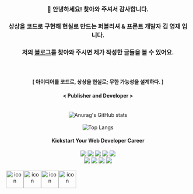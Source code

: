 <div align=center>
 
### 👋 안녕하세요! 찾아와 주셔서 감사합니다.
### 상상을 코드로 구현해 현실로 만드는 퍼블리셔 & 프론트 개발자 김 영재 입니다.
### 저의 <a href="https://kyj0206.github.io/">블로그</a>를 찾아와 주시면 제가 작성한 글들을 볼 수 있어요.<br><br><br>
#### [ 아이디어를 코드로, 상상을 현실로; 무한 가능성을 설계하다. ]
#### < Publisher and Developer ><br><br>

![Anurag's GitHub stats](https://github-readme-stats.vercel.app/api?username=KYJ0206&theme=onedark&show_icons=true?count_private=true&hide=contribs,prs) <br><br>
![Top Langs](https://github-readme-stats.vercel.app/api/top-langs/?username=KYJ0206&layout=compact&theme=onedark)
 
#### Kickstart Your Web Developer Career <br>

<img src="https://img.shields.io/badge/HTML5-E34F26?style=flat-square&logo=html5&logoColor=white"/>
<img src="https://img.shields.io/badge/CSS3-1572B6?style=flat-square&logo=css3&logoColor=white"/>
<img src="https://img.shields.io/badge/jQuery-0769AD?style=flat-square&logo=jQuery&logoColor=white"/>
<img src="https://img.shields.io/badge/Next.js-000000?style=flat-square&logo=Next.js&logoColor=white"/>
<img src="https://img.shields.io/badge/Ruby-CC342D?style=flat-square&logo=Ruby&logoColor=white"/><br>
<img src="https://img.shields.io/badge/GitHub-181717?style=flat-square&logo=GitHub&logoColor=white"/>
<img src="https://img.shields.io/badge/Postman-FF6C37?style=flat-square&logo=Postman&logoColor=white"/>
<img src="https://img.shields.io/badge/Visual Studio Code-007ACC?style=flat-square&logo=Visual Studio Code&logoColor=white"/>
<img src="https://img.shields.io/badge/Adobe Photoshop-31A8FF?style=flat-square&logo=Adobe Photoshop&logoColor=white"/><br><br>

<div style="display: flex; align-items: flex-start;"><img src="https://techstack-generator.vercel.app/sass-icon.svg" alt="icon" width="48" height="48" /><img src="https://techstack-generator.vercel.app/js-icon.svg" alt="icon" width="48" height="48" /><img src="https://techstack-generator.vercel.app/react-icon.svg" alt="icon" width="48" height="48" /><img src="https://techstack-generator.vercel.app/github-icon.svg" alt="icon" width="48" height="48" /></div>

</div>
